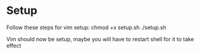# Setup

Follow these steps for vim setup:
chmod +x setup.sh
./setup.sh

Vim should now be setup, maybe you will have to restart shell for it to take effect
